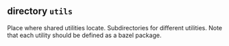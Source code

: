 ## directory `utils`

Place where shared utilities locate. Subdirectories for different utilities. Note that each utility should be defined as a bazel package.
